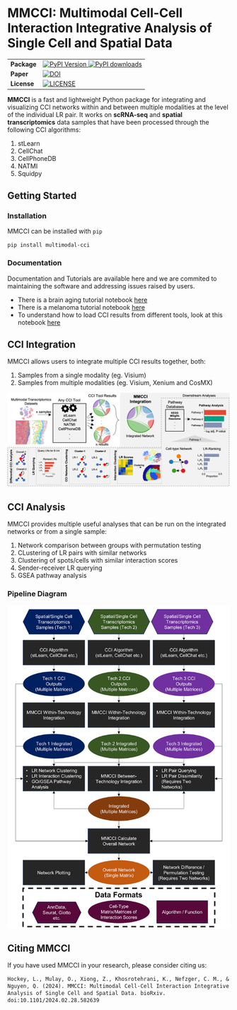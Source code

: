 # MMCCI: Multimodal Cell-Cell Interaction Integrative Analysis of Single Cell and Spatial Data

<table align="center">
  <tr>
    <td>
      <b>Package</b>
    </td>
    <td>
      <a href="https://pypi.python.org/pypi/multimodal-cci/">
      <img src="https://img.shields.io/pypi/v/multimodal-cci.svg" alt="PyPI Version">
      </a>
      <a href="https://pepy.tech/project/multimodal-cci">
      <img src="https://static.pepy.tech/personalized-badge/multimodal-cci?period=total&units=international_system&left_color=grey&right_color=orange&left_text=Downloads"
        alt="PyPI downloads">
    </td>
  </tr>
  <tr>
    <td>
     <b>Paper</b>
    </td>
    <td>
      <a href="https://doi.org/10.1101/2023.05.14.540710"><img src="https://zenodo.org/badge/DOI/10.1101/2023.05.14.540710.svg"
        alt="DOI"></a>
    </td>
  </tr>
  <tr>
    <td>
      <b>License</b>
    </td>
    <td>
      <a href="https://github.com/BiomedicalMachineLearning/MultimodalCCI/blob/main/LICENSE.txt"><img src="https://img.shields.io/badge/License-BSD-blue.svg"
        alt="LICENSE"></a>
    </td>
  </tr>
</table>
        
**MMCCI** is a fast and lightweight Python package for integrating and visualizing CCI networks within and between multiple modalities at the level of the individual LR pair. It works on **scRNA-seq** and **spatial transcriptomics** data samples that have been processed through the following CCI algorithms:
1. stLearn
2. CellChat
3. CellPhoneDB
4. NATMI
5. Squidpy

## Getting Started

### Installation

MMCCI can be installed with `pip`

```
pip install multimodal-cci
```


### Documentation

Documentation and Tutorials are available here and we are commited to maintaining the software and addressing issues raised by users.

- There is a brain aging tutorial notebook [here](examples/brain_aging_example.ipynb)
- There is a melanoma tutorial notebook [here](examples/melanoma_example.ipynb)
- To understand how to load CCI results from different tools, look at this notebook [here](examples/loading_CCI_results.ipynb)

## CCI Integration

MMCCI allows users to integrate multiple CCI results together, both:
1. Samples from a single modality (eg. Visium)
2. Samples from multiple modalities (eg. Visium, Xenium and CosMX)

![Integration and Analysis Method](docs/images/analyses_pipeline.png)

## CCI Analysis

MMCCI provides multiple useful analyses that can be run on the integrated networks or from a single sample:
1. Network comparison between groups with permutation testing
2. CLustering of LR pairs with similar networks
3. Clustering of spots/cells with similar interaction scores
4. Sender-receiver LR querying
5. GSEA pathway analysis

### Pipeline Diagram

![MMCCI Pipeline](docs/images/pipeline.png)

## Citing MMCCI

If you have used MMCCI in your research, please consider citing us: 
```
Hockey, L., Mulay, O., Xiong, Z., Khosrotehrani, K., Nefzger, C. M., & Nguyen, Q. (2024). MMCCI: Multimodal Cell-Cell Interaction Integrative Analysis of Single Cell and Spatial Data. bioRxiv. doi:10.1101/2024.02.28.582639
```

